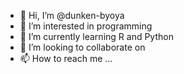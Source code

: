 - 👋 Hi, I’m @dunken-byoya
- 👀 I’m interested in programming
- 🌱 I’m currently learning R and Python
- 💞️ I’m looking to collaborate on 
- 📫 How to reach me ...

<!---
dunken-byoya/dunken-byoya is a ✨ special ✨ repository because its `README.md` (this file) appears on your GitHub profile.
You can click the Preview link to take a look at your changes.
--->
